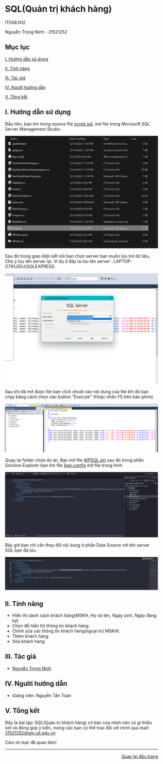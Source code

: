 <div id="Top"></div>

# SQL(Quản trị khách hàng)
 IT008.N12

 Nguyễn Trọng Ninh - 21521252

## Mục lục

 [I. Hướng dẫn sử dụng](#HDSD)

 [II. Tính năng](#Tinhnang)
 
 [III. Tác giả](#Tacgia)
 
 [IV. Người hướng dẫn](#Nguoihuongdan)
 
 [V. Tổng kết](#Tongket)


<!-- HDSD -->
<div id="HDSD"></div>

## I. Hướng dẫn sử dụng
Đầu tiên, bạn tìm trong source file [script.sql](), mở file trong Microsoft SQL Server Management Studio.

![Chay script](./Images/chayscript.png)

Sau đó trong giao diện kết nối bạn chọn server bạn muốn lưu trữ dữ liệu, Chú ý lưu tên server lại. Ví dụ ở đây ta lưu tên server : LAPTOP-O791JS0J\SQLEXPRESS.

![Chon server](./Images/chonserver.png)

Sau khi đã mở được file bạn click chuột vào nội dung của file khi đó bạn chạy bằng cách chọn vào button "Execute" (Hoặc nhấn F5 trên bàn phím).

![Execute Script](./Images/ExecuteScript.png)

Quay lại folder chứa dự án, Bạn mở file [WPSQL.sln]() sau đó trong phần Solution Explorer bạn tìm file [App.config]() mở file trong hình.

![Click Appconfig](./Images/clickAppconfig.png)

Bây giờ bạn chỉ cần thay đổi nội dung ở phần Data Source với tên server SQL bạn đã lưu.

![Paste Server](./Images/PasteServer.png)
<!-- Tính năng -->
<div id="Tinhnang"></div>

## II. Tính năng

* Hiển thị danh sách khách hàng(MSKH, Họ và tên, Ngày sinh, Ngày đăng ký)
* Chọn để hiển thị thông tin khách hàng
* Chỉnh sửa các thông tin khách hàng(ngoại trừ MSKH)
* Thêm khách hàng
* Xóa khách hang


<!-- TÁC GIẢ -->
<div id="Tacgia"></div>

## III. Tác giả

* [Nguyễn Trọng Ninh](https://github.com/Ninhnon)

<!-- NGƯỜI HƯỚNG DẪN -->
<div id="Nguoihuongdan"></div>

## IV. Người hướng dẫn
* Giảng viên: Nguyễn Tấn Toàn

<!-- TỔNG KẾT -->
<div id="Tongket"></div>

## V. Tổng kết
Đây là bài tập: SQL(Quản trị khách hàng) cơ bản của mình nên có gì thiếu sót và đóng góp ý kiến, mong các bạn có thể trao đổi với mình qua mail: [21521252@gm.uit.edu.vn]()


Cảm ơn bạn đã quan tâm!

---

<p align="right"><a href="#Top">Quay lại đầu trang</a></p>


